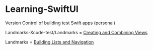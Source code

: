 # Learning-SwiftUI
Version Control of building test Swift apps (personal)

Landmarks-Xcode-test/Landmarks = [Creating and Combining Views](https://developer.apple.com/tutorials/swiftui/creating-and-combining-views)

Landmarks = [Building Lists and Navigation](https://developer.apple.com/tutorials/swiftui/building-lists-and-navigation)
